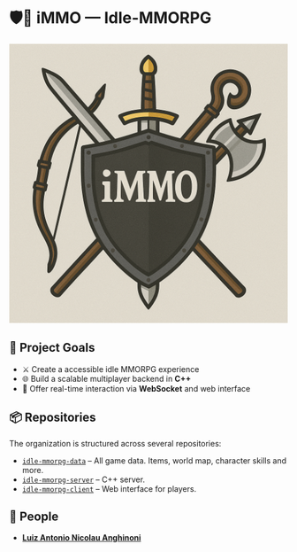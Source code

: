 # 🛡️🧙 iMMO — Idle-MMORPG

<p align="center">
  <img src="icon.512.png" alt="iMMO Logo"/>
</p>

## 🎯 Project Goals

- ⚔️ Create a accessible idle MMORPG experience  
- 🌐 Build a scalable multiplayer backend in **C++**  
- 💬 Offer real-time interaction via **WebSocket** and web interface  

## 📦 Repositories

The organization is structured across several repositories:
- [`idle-mmorpg-data`](https://github.com/luizantoniona/idle-mmorpg/idle-mmorpg-data) – All game data. Items, world map, character skills and more.
- [`idle-mmorpg-server`](https://github.com/luizantoniona/idle-mmorpg/idle-mmorpg-server) – C++ server.
- [`idle-mmorpg-client`](https://github.com/luizantoniona/idle-mmorpg/idle-mmorpg-client) – Web interface for players.

## 👥 People

- **[Luiz Antonio Nicolau Anghinoni](https://github.com/luizanghinoni)**
